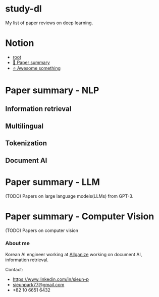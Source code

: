 # study-dl
My list of paper reviews on deep learning. 

# Notion
- [root](https://deep-learning.notion.site/deep-learning/Resources-f81e71ca1c7840e79d316f6333960312)
- [🎻 Paper summary](https://deep-learning.notion.site/d289af4db0224fb4987187499ac538ee?v=7d6d3155ce874cb3b92c3f330b31429b)
- [⭐ Awesome something](https://deep-learning.notion.site/cea332924b6a455986e4fea24a54e5f0?v=2656f40cb48c4efebedb564410348f7f)

# Paper summary - NLP

## Information retrieval

## Multilingual

## Tokenization

## Document AI

# Paper summary - LLM

(TODO) Papers on large language models(LLMs) from GPT-3. 

# Paper summary - Computer Vision

(TODO) Papers on computer vision

### About me
Korean AI engineer working at [Allganize](https://allganize.ai/) working on document AI, information retrieval.

Contact: 
- https://www.linkedin.com/in/sieun-p
- sieunpark77@gmail.com
- +82 10 6651 6432
